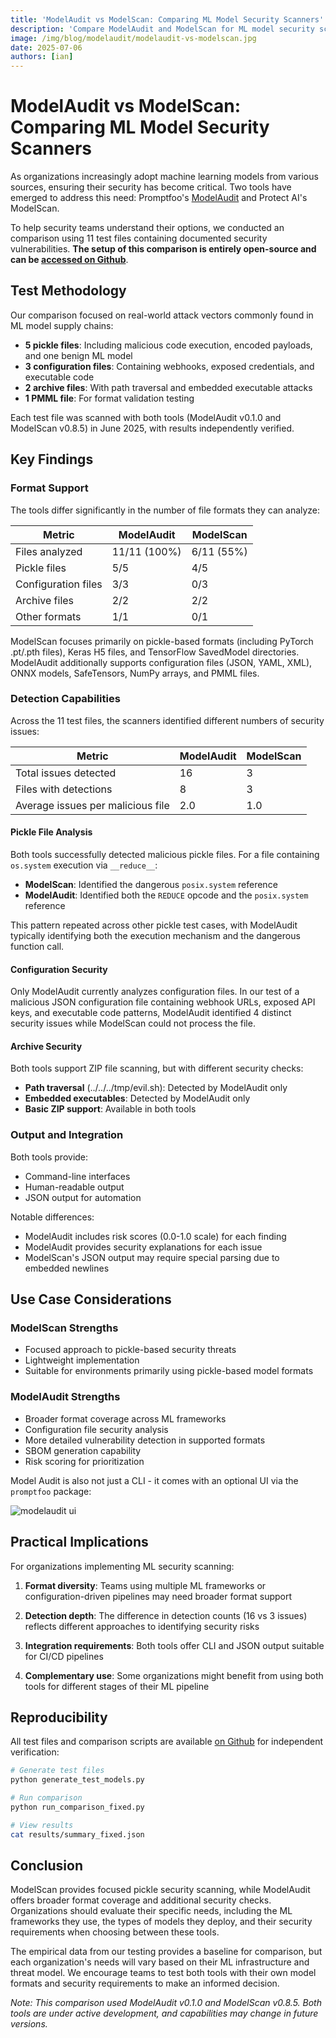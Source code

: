 ```yaml
---
title: 'ModelAudit vs ModelScan: Comparing ML Model Security Scanners'
description: 'Compare ModelAudit and ModelScan for ML model security scanning. Learn how comprehensive format support and detection capabilities differ between these tools.'
image: /img/blog/modelaudit/modelaudit-vs-modelscan.jpg
date: 2025-07-06
authors: [ian]
---
```


# ModelAudit vs ModelScan: Comparing ML Model Security Scanners

As organizations increasingly adopt machine learning models from various sources, ensuring their security has become critical. Two tools have emerged to address this need: Promptfoo's [ModelAudit](/docs/model-audit/) and Protect AI's ModelScan.

To help security teams understand their options, we conducted an comparison using 11 test files containing documented security vulnerabilities. **The setup of this comparison is entirely open-source and can be [accessed on Github](https://github.com/promptfoo/modelaudit-comparisons#)**.

<!-- truncate -->

## Test Methodology

Our comparison focused on real-world attack vectors commonly found in ML model supply chains:

- **5 pickle files**: Including malicious code execution, encoded payloads, and one benign ML model
- **3 configuration files**: Containing webhooks, exposed credentials, and executable code
- **2 archive files**: With path traversal and embedded executable attacks
- **1 PMML file**: For format validation testing

Each test file was scanned with both tools (ModelAudit v0.1.0 and ModelScan v0.8.5) in June 2025, with results independently verified.

## Key Findings

### Format Support

The tools differ significantly in the number of file formats they can analyze:

| Metric              | ModelAudit   | ModelScan  |
| ------------------- | ------------ | ---------- |
| Files analyzed      | 11/11 (100%) | 6/11 (55%) |
| Pickle files        | 5/5          | 4/5        |
| Configuration files | 3/3          | 0/3        |
| Archive files       | 2/2          | 2/2        |
| Other formats       | 1/1          | 0/1        |

ModelScan focuses primarily on pickle-based formats (including PyTorch .pt/.pth files), Keras H5 files, and TensorFlow SavedModel directories. ModelAudit additionally supports configuration files (JSON, YAML, XML), ONNX models, SafeTensors, NumPy arrays, and PMML files.

### Detection Capabilities

Across the 11 test files, the scanners identified different numbers of security issues:

| Metric                            | ModelAudit | ModelScan |
| --------------------------------- | ---------- | --------- |
| Total issues detected             | 16         | 3         |
| Files with detections             | 8          | 3         |
| Average issues per malicious file | 2.0        | 1.0       |

#### Pickle File Analysis

Both tools successfully detected malicious pickle files. For a file containing `os.system` execution via `__reduce__`:

- **ModelScan**: Identified the dangerous `posix.system` reference
- **ModelAudit**: Identified both the `REDUCE` opcode and the `posix.system` reference

This pattern repeated across other pickle test cases, with ModelAudit typically identifying both the execution mechanism and the dangerous function call.

#### Configuration Security

Only ModelAudit currently analyzes configuration files. In our test of a malicious JSON configuration file containing webhook URLs, exposed API keys, and executable code patterns, ModelAudit identified 4 distinct security issues while ModelScan could not process the file.

#### Archive Security

Both tools support ZIP file scanning, but with different security checks:

- **Path traversal** (../../../tmp/evil.sh): Detected by ModelAudit only
- **Embedded executables**: Detected by ModelAudit only
- **Basic ZIP support**: Available in both tools

### Output and Integration

Both tools provide:

- Command-line interfaces
- Human-readable output
- JSON output for automation

Notable differences:

- ModelAudit includes risk scores (0.0-1.0 scale) for each finding
- ModelAudit provides security explanations for each issue
- ModelScan's JSON output may require special parsing due to embedded newlines

## Use Case Considerations

### ModelScan Strengths

- Focused approach to pickle-based security threats
- Lightweight implementation
- Suitable for environments primarily using pickle-based model formats

### ModelAudit Strengths

- Broader format coverage across ML frameworks
- Configuration file security analysis
- More detailed vulnerability detection in supported formats
- SBOM generation capability
- Risk scoring for prioritization

Model Audit is also not just a CLI - it comes with an optional UI via the `promptfoo` package:

![modelaudit ui](/img/docs/modelaudit/model-audit-results.png)

## Practical Implications

For organizations implementing ML security scanning:

1. **Format diversity**: Teams using multiple ML frameworks or configuration-driven pipelines may need broader format support

2. **Detection depth**: The difference in detection counts (16 vs 3 issues) reflects different approaches to identifying security risks

3. **Integration requirements**: Both tools offer CLI and JSON output suitable for CI/CD pipelines

4. **Complementary use**: Some organizations might benefit from using both tools for different stages of their ML pipeline

## Reproducibility

All test files and comparison scripts are available [on Github](https://github.com/promptfoo/modelaudit-comparisons) for independent verification:

```bash
# Generate test files
python generate_test_models.py

# Run comparison
python run_comparison_fixed.py

# View results
cat results/summary_fixed.json
```

## Conclusion

ModelScan provides focused pickle security scanning, while ModelAudit offers broader format coverage and additional security checks. Organizations should evaluate their specific needs, including the ML frameworks they use, the types of models they deploy, and their security requirements when choosing between these tools.

The empirical data from our testing provides a baseline for comparison, but each organization's needs will vary based on their ML infrastructure and threat model. We encourage teams to test both tools with their own model formats and security requirements to make an informed decision.

_Note: This comparison used ModelAudit v0.1.0 and ModelScan v0.8.5. Both tools are under active development, and capabilities may change in future versions._

